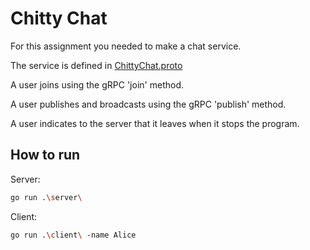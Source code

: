 # Chitty Chat

For this assignment you needed to make a chat service.

The service is defined in [ChittyChat.proto](proto/ChittyChat.proto)

A user joins using the gRPC 'join' method.

A user publishes and broadcasts using the gRPC 'publish' method.

A user indicates to the server that it leaves when it stops the program.

## How to run

Server:

```sh
go run .\server\
```

Client:

```sh
go run .\client\ -name Alice
```
